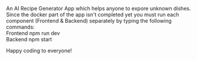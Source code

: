 An AI Recipe Generator App which helps anyone to expore unknown dishes.
Since the docker part of the app isn't completed yet you must run each component (Frontend & Backend) separately by typing the following commands:
<br />
Frontend npm run dev
<br />
Backend npm start

Happy coding to everyone!
